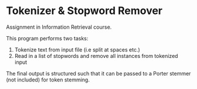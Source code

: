 # Tokenizer & Stopword Remover

Assignment in Information Retrieval course.

This program performs two tasks:

1. Tokenize text from input file (i.e split at spaces etc.)
2. Read in a list of stopwords and remove all instances from tokenized input

The final output is structured such that it can be passed to
a Porter stemmer (not included) for token stemming.
